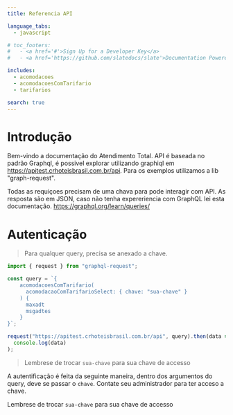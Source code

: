 ```yaml
---
title: Referencia API

language_tabs:
  - javascript

# toc_footers:
#   - <a href='#'>Sign Up for a Developer Key</a>
#   - <a href='https://github.com/slatedocs/slate'>Documentation Powered by Slate</a>

includes:
  - acomodacoes
  - acomodacoesComTarifario
  - tarifarios

search: true
---
```


# Introdução

Bem-vindo a documentação do Atendimento Total. API é baseada no padrão Graphql, é possivel explorar utilizando graphiql em
https://apitest.crhoteisbrasil.com.br/api. Para os exemplos utilizamos a lib "graph-request".

Todas as requiçoes precisam de uma chava para pode interagir com API. As resposta são em JSON, caso não tenha expereriencia com GraphQL lei esta documentação. https://graphql.org/learn/queries/

# Autenticação

> Para qualquer query, precisa se anexado a chave.

```javascript
import { request } from "graphql-request";

const query = `{
    acomodacoesComTarifario(
      acomodacaoComTarifarioSelect: { chave: "sua-chave" }
    ) {
      maxadt
      msgadtes
    }
}`;

request("https://apitest.crhoteisbrasil.com.br/api", query).then(data =>
  console.log(data)
);
```

> Lembrese de trocar `sua-chave` para sua chave de accesso

A autentificação é feita da seguinte maneira, dentro dos argumentos do query, deve se passar o `chave`. Contate seu administrador para ter acceso a chave.

<aside class="notice">
Lembrese de trocar  <code>sua-chave</code> para sua chave de accesso
</aside>
